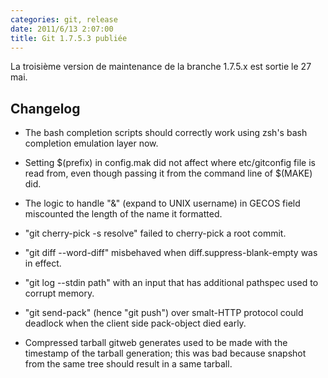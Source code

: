 ```yaml
---
categories: git, release
date: 2011/6/13 2:07:00
title: Git 1.7.5.3 publiée
---
```


La troisième version de maintenance de la branche 1.7.5.x est sortie le 27 mai.

Changelog
---------

 * The bash completion scripts should correctly work using zsh's bash
  completion emulation layer now.

 * Setting $(prefix) in config.mak did not affect where etc/gitconfig
  file is read from, even though passing it from the command line of
  $(MAKE) did.

 * The logic to handle "&" (expand to UNIX username) in GECOS field
  miscounted the length of the name it formatted.

 * "git cherry-pick -s resolve" failed to cherry-pick a root commit.

 * "git diff --word-diff" misbehaved when diff.suppress-blank-empty was
  in effect.

 * "git log --stdin path" with an input that has additional pathspec
  used to corrupt memory.

 * "git send-pack" (hence "git push") over smalt-HTTP protocol could
  deadlock when the client side pack-object died early.

 * Compressed tarball gitweb generates used to be made with the timestamp
  of the tarball generation; this was bad because snapshot from the same
  tree should result in a same tarball.
